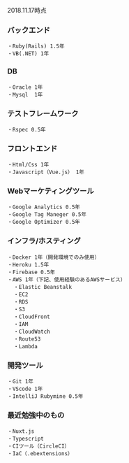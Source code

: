 2018.11.17時点
### バックエンド
    ・Ruby(Rails) 1.5年
    ・VB(.NET) 1年

### DB
    ・Oracle 1年
    ・Mysql  1年

### テストフレームワーク
    ・Rspec 0.5年

### フロントエンド
    ・Html/Css 1年
    ・Javascript（Vue.js） 1年

### Webマーケティングツール
    ・Google Analytics 0.5年
    ・Google Tag Maneger 0.5年
    ・Google Optimizer 0.5年

### インフラ/ホスティング
    ・Docker 1年（開発環境でのみ使用）
    ・Heroku 1.5年
    ・Firebase 0.5年
    ・AWS 1年（下記、使用経験のあるAWSサービス）
      ・Elastic Beanstalk
      ・EC2
      ・RDS
      ・S3
      ・CloudFront
      ・IAM
      ・CloudWatch
      ・Route53
      ・Lambda
  
### 開発ツール
    ・Git 1年
    ・VScode 1年
    ・IntelliJ Rubymine 0.5年
    
### 最近勉強中のもの
    ・Nuxt.js
    ・Typescript
    ・CIツール（CircleCI）
    ・IaC（.ebextensions）
